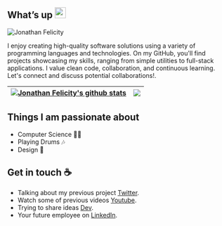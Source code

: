 ## What’s up <img src="https://github.com/jonathanfelicity/jonathanfelicity/blob/main/resource/wave.gif" width="25px" height="25px">

![Jonathan Felicity](https://github.com/jonathanfelicity/jonathanfelicity/blob/main/resource/code%20storm.gif)

I enjoy creating high-quality software solutions using a variety of programming languages and technologies. On my GitHub, you'll find projects showcasing my skills, ranging from simple utilities to full-stack applications. I value clean code, collaboration, and continuous learning. Let's connect and discuss potential collaborations!.




| <a href="https://github.com/jonathanfelicity/github-readme-stats"><img align="center" src="https://github-readme-stats.vercel.app/api?username=jonathanfelicity&show_icons=true&include_all_commits=true&theme=buefy&hide_border=true" alt="Jonathan Felicity's github stats" /></a> | <a href="https://github.com/jonathanfelicity/github-readme-stats"><img align="center" src="https://github-readme-stats.vercel.app/api/top-langs/?username=jonathanfelicity&layout=compact&theme=buefy&hide_border=true" /></a> |
| ------------- | ------------- |



## Things I am passionate about

- Computer Science 🤷‍♀️
- Playing Drums 🎶
- Design 🌹

## Get in touch :coffee:

- Talking about my previous project [Twitter](https://twitter.com/jfmurum).
- Watch some of previous videos [Youtube](https://www.youtube.com/@jonathanfelicity).
- Trying to share ideas [Dev](https://dev.to/jonathanfelicity).
- Your future employee on [LinkedIn](https://www.linkedin.com/in/jonathanfelicity/).
